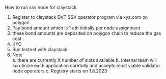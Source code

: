 How to run ssv node for claystack 

1. Register to claystack DVT SSV  operator program via xyz.com on polygon
2. Pay bond amount which is 1 eth initially per node assignment
3. these bond amounts are deposited on polygon chain to reduce the gas cost .
2. KYC
3. Run testnet with claystack 
3. Note     
    a. there are currently X number of slots available
    b. Internal team will scrutinize each application carefully and accepts most viable validator node operators
    c. Registry starts on 1.8.2023 